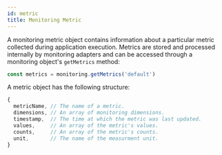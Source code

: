```yaml
---
id: metric
title: Monitoring Metric
---
```


A monitoring metric object contains information about a particular metric collected during application execution. Metrics are stored and processed internally by monitoring adapters and can be accessed through a monitoring object's `getMetrics` method:

```js
const metrics = monitoring.getMetrics('default')
```

A metric object has the following structure:

```js
{
  metricName, // The name of a metric.
  dimensions, // An array of monitoring dimensions.
  timestamp,  // The time at which the metric was last updated.
  values,     // An array of the metric's values.
  counts,     // An array of the metric's counts.
  unit,       // The name of the measurment unit.
}
```
